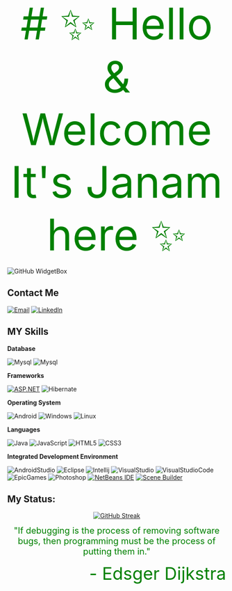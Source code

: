 

<p align="center">
  <span style="color:green; font-size: 100;">
    # ✨ Hello & Welcome It's Janam here ✨
  </span>
</p>

![GitHub WidgetBox](https://github-widgetbox.vercel.app/api/profile?username=janam1003&data=followers,repositories,stars,commits)<br>

## Contact Me 

<a href="mailto:lucasjanamsmile@gmail.com">![Email](https://img.shields.io/badge/Gmail-D14836?style=for-the-badge&logo=gmail&logoColor=white)</a>
<a href="https://www.linkedin.com/in/janam-rai-2b9438182/">![LinkedIn](https://img.shields.io/badge/LinkedIn-0077B5?style=for-the-badge&logo=linkedin&logoColor=white)</a>

## MY Skills

**Database**

![Mysql](https://img.shields.io/badge/MySQL-005C84?style=for-the-badge&logo=mysql&logoColor=white)
![Mysql](https://img.shields.io/badge/MongoDB-4EA94B?style=for-the-badge&logo=mongodb&logoColor=white)

**Frameworks**

[![ASP.NET](https://img.shields.io/badge/ASP.NET-512BD4?style=for-the-badge&logo=.net&logoColor=white)](https://dotnet.microsoft.com/apps/aspnet)
![Hibernate](https://img.shields.io/badge/Hibernate-59666C?style=for-the-badge&logo=Hibernate&logoColor=white)

**Operating System**

![Android](https://img.shields.io/badge/Android-3DDC84?style=for-the-badge&logo=android&logoColor=white)
![Windows](https://img.shields.io/badge/Windows-0078D6?style=for-the-badge&logo=windows&logoColor=white)
![Linux](https://img.shields.io/badge/Linux-FCC624?style=for-the-badge&logo=linux&logoColor=black)

**Languages**

![Java](https://img.shields.io/badge/java-%23ED8B00.svg?style=for-the-badge&logo=java&logoColor=white)
![JavaScript](https://img.shields.io/badge/javascript-%23323330.svg?style=for-the-badge&logo=javascript&logoColor=%23F7DF1E)
![HTML5](https://img.shields.io/badge/html5-%23E34F26.svg?style=for-the-badge&logo=html5&logoColor=white)
![CSS3](https://img.shields.io/badge/css3-%231572B6.svg?style=for-the-badge&logo=css3&logoColor=white)

**Integrated Development Environment**

![AndroidStudio](https://img.shields.io/badge/Android-Studio-3DDC84?style=for-the-badge&logo=android-Studio&logoColor=white)
![Eclipse](https://img.shields.io/badge/Eclipse-2C2255?style=for-the-badge&logo=eclipse&logoColor=white)
![Intellij](https://img.shields.io/badge/IntelliJ_IDEA-000000.svg?style=for-the-badge&logo=intellij-idea&logoColor=white)
![VisualStudio](https://img.shields.io/badge/Visual_Studio-5C2D91?style=for-the-badge&logo=visual%20studio&logoColor=white)
![VisualStudioCode](https://img.shields.io/badge/Visual_Studio_Code-0078D4?style=for-the-badge&logo=visual%20studio%20code&logoColor=white)
![EpicGames](https://img.shields.io/badge/Epic%20Games-313131?style=for-the-badge&logo=Epic%20Games&logoColor=white)
![Photoshop](https://aleen42.github.io/badges/src/photoshop.svg)
[![NetBeans IDE](https://img.shields.io/badge/NetBeans_IDE-1B6AC6?style=for-the-badge&logo=apache%20netbeans%20ide&logoColor=white)](https://netbeans.apache.org/)
[![Scene Builder](https://img.shields.io/badge/Scene_Builder-2E8B57?style=for-the-badge&logo=JavaFX&logoColor=white)](https://gluonhq.com/products/scene-builder/)

## My Status:

<p align="center">
  <a href="https://git.io/streak-stats"><img src="https://github-readme-streak-stats.herokuapp.com?user=janam1003&theme=submarine-flowers&hide_border=true&border_radius=45" alt="GitHub Streak"></a>
</p>

<p align="center">
  <span style="color:green; font-size: 20px;">
    "If debugging is the process of removing software bugs, then programming must be the process of putting them in."
  </span>
</p>

<p align="right">
  <span style="color:green; font-size: 40;">
     - Edsger Dijkstra
  </span>
</p>


